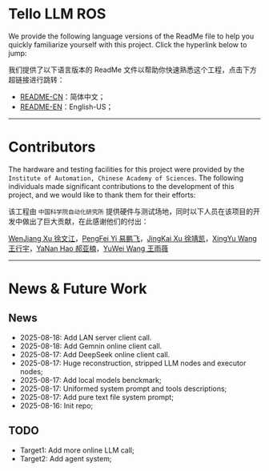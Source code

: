 # Tello LLM ROS

We provide the following language versions of the ReadMe file to help you quickly familiarize yourself with this project. Click the hyperlink below to jump:

我们提供了以下语言版本的 ReadMe 文件以帮助你快速熟悉这个工程，点击下方超链接进行跳转：

* [README-CN](./resources/ReadMe-CN.md)：简体中文；
* [README-EN](./resources/ReadMe-EN.md)：English-US；

---

# Contributors

The hardware and testing facilities for this project were provided by the `Institute of Automation, Chinese Academy of Sciences`. The following individuals made significant contributions to the development of this project, and we would like to thank them for their efforts:

该工程由 `中国科学院自动化研究所` 提供硬件与测试场地，同时以下人员在该项目的开发中做出了巨大贡献，在此感谢他们的付出：

[WenJiang Xu 徐文江](https://github.com/HEA1OR)，[PengFei Yi 易鹏飞](https://github.com/alfie010)，[JingKai Xu 徐靖凯](https://github.com/Triumphant-strain)，[XingYu Wang 王行宇](https://github.com/xywang227)，[YaNan Hao 郝亚楠](https://github.com/haoyanan2024)，[YuWei Wang 王雨薇](https://github.com/YuweiWang2002)


----
# News & Future Work

## News
* 2025-08-18: Add LAN server client call.
* 2025-08-18: Add Gemnin online client call.
* 2025-08-17: Add DeepSeek online client call.
* 2025-08-17: Huge reconstruction, stripped LLM nodes and executor nodes;
* 2025-08-17: Add local models benckmark;
* 2025-08-17: Uniformed system prompt and tools descriptions;
* 2025-08-17: Add pure text file system prompt;
* 2025-08-16: Init repo;

## TODO

* Target1: Add more online LLM call;
* Target2: Add agent system;
